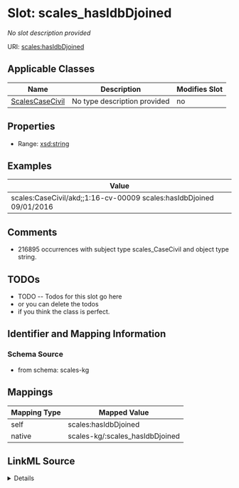 

# Slot: scales_hasIdbDjoined


_No slot description provided_





URI: [scales:hasIdbDjoined](http://schemas.scales-okn.org/rdf/scales#hasIdbDjoined)



<!-- no inheritance hierarchy -->





## Applicable Classes

| Name | Description | Modifies Slot |
| --- | --- | --- |
| [ScalesCaseCivil](../classes/ScalesCaseCivil.md) | No type description provided |  no  |







## Properties

* Range: [xsd:string](http://www.w3.org/2001/XMLSchema#string)






## Examples

| Value |
| --- |
| scales:CaseCivil/akd;;1:16-cv-00009 scales:hasIdbDjoined 09/01/2016 |

## Comments

* 216895 occurrences with subject type scales_CaseCivil and object type string.

## TODOs

* TODO -- Todos for this slot go here
* or you can delete the todos
* if you think the class is perfect.

## Identifier and Mapping Information







### Schema Source


* from schema: scales-kg




## Mappings

| Mapping Type | Mapped Value |
| ---  | ---  |
| self | scales:hasIdbDjoined |
| native | scales-kg/:scales_hasIdbDjoined |




## LinkML Source

<details>
```yaml
name: scales_hasIdbDjoined
description: No slot description provided
todos:
- TODO -- Todos for this slot go here
- or you can delete the todos
- if you think the class is perfect.
comments:
- 216895 occurrences with subject type scales_CaseCivil and object type string.
examples:
- value: scales:CaseCivil/akd;;1:16-cv-00009 scales:hasIdbDjoined 09/01/2016
from_schema: scales-kg
rank: 1000
slot_uri: scales:hasIdbDjoined
alias: scales_hasIdbDjoined
domain_of:
- scales_CaseCivil
range: string

```
</details>